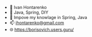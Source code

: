 - 👋 Ivan Hontarenko
- 👀 Java, Spring, DIY
- 🌱 Impove my knowlage in Spring, Java
- 📫 ihontarenko@gmail.com
- 🌐 https://borisovich.users.guru/
